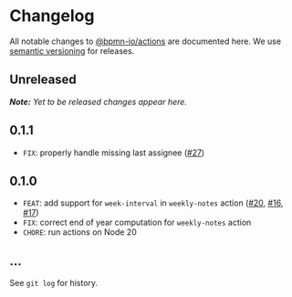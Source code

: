# Changelog

All notable changes to [@bpmn-io/actions](https://github.com/bpmn-io/actions) are documented here. We use [semantic versioning](http://semver.org/) for releases.

## Unreleased

_**Note:** Yet to be released changes appear here._

## 0.1.1

* `FIX`: properly handle missing last assignee ([#27](https://github.com/bpmn-io/actions/issues/27))

## 0.1.0

* `FEAT`: add support for `week-interval` in `weekly-notes` action ([#20](https://github.com/bpmn-io/actions/pull/20), [#16](https://github.com/bpmn-io/actions/pull/16), [#17](https://github.com/bpmn-io/actions/pull/17))
* `FIX`: correct end of year computation for `weekly-notes` action
* `CHORE`: run actions on Node 20

## ...

See `git log` for history.